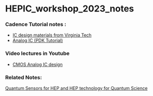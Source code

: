 # HEPIC_workshop_2023_notes

### Cadence Tutorial notes : 
* [IC design materials from Virginia Tech](https://www.mics.ece.vt.edu/ICDesign/Overview/index.html)
* [Analog IC (PDK Tutorial)](https://www.mics.ece.vt.edu/ICDesign/Tutorials/AnalogIC/PDK_Material.html)


### Video lectures in Youtube
* [CMOS Analog IC design](https://www.youtube.com/playlist?list=PL9CC669A6A8D4D488)  


### Related Notes:
[Quantum Sensors for HEP and HEP
technology for Quantum Science](https://indico.cern.ch/event/716539/contributions/3251242/attachments/1798184/2932123/Estrada_vienna2019.pdf)
